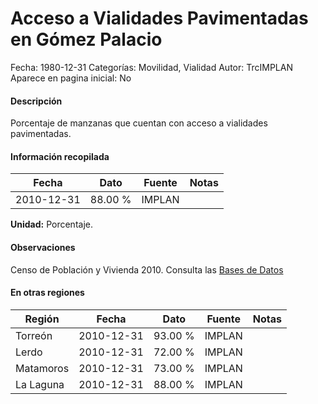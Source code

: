 Acceso a Vialidades Pavimentadas en Gómez Palacio
=====

Fecha: 1980-12-31
Categorías: Movilidad, Vialidad
Autor: TrcIMPLAN
Aparece en pagina inicial: No

#### Descripción

Porcentaje de manzanas que cuentan con acceso a vialidades pavimentadas.

#### Información recopilada

<table class="table table-hover table-bordered matriz">
<thead>
<tr>
<th>Fecha</th>
<th>Dato</th>
<th>Fuente</th>
<th>Notas</th>
</tr>
</thead>
<tbody>
<tr>
<td>2010-12-31</td>
<td class="derecha">88.00 %</td>
<td>IMPLAN</td>
<td></td>
</tr>
</tbody>
</table>

<b>Unidad:</b> Porcentaje.

#### Observaciones

Censo de Población y Vivienda 2010. Consulta las [Bases de Datos](http://www.inegi.org.mx/est/contenidos/proyectos/ccpv/cpv2010/tabulados_urbano.aspx)


#### En otras regiones

<table class="table table-hover table-bordered matriz">
<thead>
<tr>
<th>Región</th>
<th>Fecha</th>
<th>Dato</th>
<th>Fuente</th>
<th>Notas</th>
</tr>
</thead>
<tbody>
<tr>
<td>Torreón</td>
<td>2010-12-31</td>
<td class="derecha">93.00 %</td>
<td>IMPLAN</td>
<td></td>
</tr>
<tr>
<td>Lerdo</td>
<td>2010-12-31</td>
<td class="derecha">72.00 %</td>
<td>IMPLAN</td>
<td></td>
</tr>
<tr>
<td>Matamoros</td>
<td>2010-12-31</td>
<td class="derecha">73.00 %</td>
<td>IMPLAN</td>
<td></td>
</tr>
<tr>
<td>La Laguna</td>
<td>2010-12-31</td>
<td class="derecha">88.00 %</td>
<td>IMPLAN</td>
<td></td>
</tr>
</tbody>
</table>

